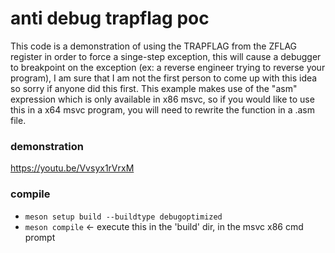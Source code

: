 # anti debug trapflag poc

This code is a demonstration of using the TRAPFLAG from the ZFLAG register in order to force a singe-step exception,
this will cause a debugger to breakpoint on the exception (ex: a reverse engineer trying to reverse your program),
I am sure that I am not the first person to come up with this idea so sorry if anyone did this first.
This example makes use of the "asm" expression which is only available in x86 msvc, so if you would like to use this in a
x64 msvc program, you will need to rewrite the function in a .asm file.

### demonstration
https://youtu.be/Vvsyx1rVrxM

### compile
- `meson setup build --buildtype debugoptimized`
- `meson compile` <- execute this in the 'build' dir, in the msvc x86 cmd prompt